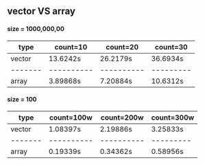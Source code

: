 ## vector VS array

#### size = 1000,000,00
type   | count=10 | count=20 | count=30
-------|----------|----------|---------
vector | 13.6242s | 26.2179s | 36.6934s
-------|----------|----------|---------
array  | 3.89868s | 7.20884s | 10.6312s

#### size = 100
type   | count=100w | count=200w | count=300w
-------|----------|----------|---------
vector | 1.08397s | 2.19886s | 3.25833s
-------|----------|----------|---------
array  | 0.19339s | 0.34362s | 0.58956s

